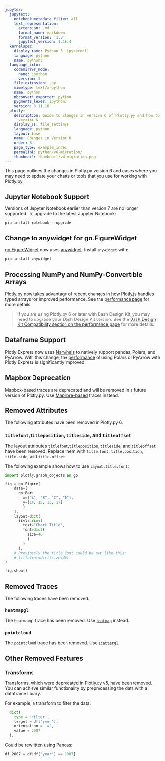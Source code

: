 ```yaml
---
jupyter:
  jupytext:
    notebook_metadata_filter: all
    text_representation:
      extension: .md
      format_name: markdown
      format_version: '1.3'
      jupytext_version: 1.16.4
  kernelspec:
    display_name: Python 3 (ipykernel)
    language: python
    name: python3
  language_info:
    codemirror_mode:
      name: ipython
      version: 3
    file_extension: .py
    mimetype: text/x-python
    name: python
    nbconvert_exporter: python
    pygments_lexer: ipython3
    version: 3.11.10
  plotly:
    description: Guide to changes in version 6 of Plotly.py and how to migrate from
      version 5
    display_as: file_settings
    language: python
    layout: base
    name: Changes in Version 6
    order: 8
    page_type: example_index
    permalink: python/v6-migration/
    thumbnail: thumbnail/v4-migration.png
---
```


This page outlines the changes in Plotly.py version 6 and cases where you may need to update your charts or tools that you use for working with Plotly.py.

<!-- #region -->
## Jupyter Notebook Support

Versions of Jupyter Notebook earlier than version 7 are no longer supported. To upgrade to the latest Jupyter Notebook:

```
pip install notebook --upgrade
```

## Change to anywidget for go.FigureWidget

[go.FigureWidget](figurewidget.md) now uses [anywidget](https://anywidget.dev/). Install `anywidget` with:

```python
pip install anywidget
```

## Processing NumPy and NumPy-Convertible Arrays

Plotly.py now takes advantage of recent changes in how Plotly.js handles typed arrays for improved performance. See the [performance page](performance.md) for more details.

> If you are using Plotly.py 6 or later with Dash Design Kit, you may need to upgrade your Dash Design Kit version. See the [Dash Design Kit Compatibility section on the performance page](performance.md#dash-design-kit-compatibility) for more details.


## Dataframe Support

Plotly Express now uses [Narwhals](https://narwhals-dev.github.io/narwhals/) to natively support pandas, Polars, and PyArrow. With this change, the [performance](performance.md) of using Polars or PyArrow with Plotly Express is significantly improved.

## Mapbox Deprecation

Mapbox-based traces are deprecated and will be removed in a future version of Plotly.py. Use [Maplibre-based](mapbox-to-maplibre.md) traces instead.

## Removed Attributes

The following attributes have been removed in Plotly.py 6.

### `titlefont`,`titleposition`, `titleside`, and `titleoffset`

The layout attributes `titlefont`,`titleposition`, `titleside`, and `titleoffset` have been removed. Replace them with `title.font`, `title.position`, `title.side`, and `title.offset`.

The following example shows how to use `layout.title.font`:

```python
import plotly.graph_objects as go

fig = go.Figure(
    data=[
      go.Bar(
        x=["A", "B", "C", "D"],
        y=[10, 15, 13, 17]
        )
    ],
    layout=dict(
      title=dict(
        text="Chart Title",
        font=dict(
          size=40
          )
        )
      ),
    # Previously the title font could be set like this:
    # titlefont=dict(size=40)
)

fig.show()
```

## Removed Traces

The following traces have been removed.

### `heatmapgl`

The `heatmapgl` trace has been removed. Use [`heatmap`](heatmaps.md) instead.


### `pointcloud`

The `pointcloud` trace has been removed. Use [`scattergl`](/reference/graph_objects/Scattergl.md).

<!-- #endregion -->

<!-- #region -->
## Other Removed Features

### Transforms

Transforms, which were deprecated in Plotly.py v5, have been removed. You can achieve similar functionality by preprocessing the data with a dataframe library.

For example, a transform to filter the data:

```python
  dict(
    type = 'filter',
    target = df['year'],
    orientation = '=',
    value = 2007
  ),
```

Could be rewritten using Pandas:

```python
df_2007 = df[df['year'] == 2007]
```
<!-- #endregion -->
